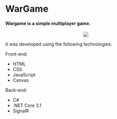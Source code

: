 # WarGame

#### Wargame is a simple multiplayer game.

<p align="center">
  <img src="http://www.gadev.com.br/gif/game.gif" />
</p>

It was developed using the following technologies:

Front-end:
  * HTML
  * CSS
  * JavaScript
  * Canvas
  
Back-end:
  * C#
  * .NET Core 3.1
  * SignalR
